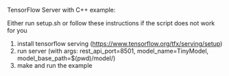 TensorFlow Server with C++ example:

Either run setup.sh or follow these instructions if the script does not work for you

1. install tensorflow serving (https://www.tensorflow.org/tfx/serving/setup)
2. run server (with args: rest_api_port=8501, model_name=TinyModel, model_base_path=$(pwd)/model/)
3. make and run the example